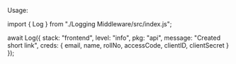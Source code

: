 Usage:

import { Log } from "./Logging Middleware/src/index.js";

await Log({
  stack: "frontend",
  level: "info",
  pkg: "api",
  message: "Created short link",
  creds: { email, name, rollNo, accessCode, clientID, clientSecret }
});